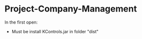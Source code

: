 # Project-Company-Management

In the first open:
  + Must be install KControls.jar in folder "dist"
